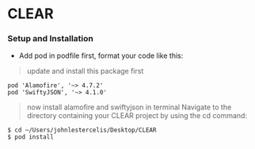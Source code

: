 # CLEAR

### Setup and Installation 

- Add pod in podfile first, format your code like this:

> update and install this package first

```shell
pod 'Alamofire', '~> 4.7.2'
pod 'SwiftyJSON', '~> 4.1.0'
```

> now install alamofire and swiftyjson in terminal
> Navigate to the directory containing your CLEAR project by using the cd command:

```shell
$ cd ~/Users/johnlestercelis/Desktop/CLEAR
$ pod install
```


